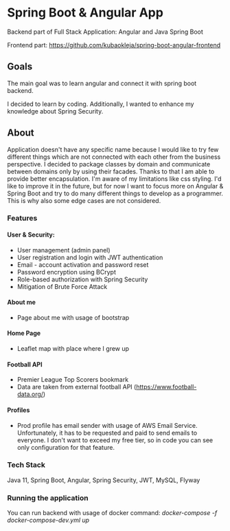 
# Spring Boot & Angular App

Backend part of Full Stack Application: Angular and Java Spring Boot 

Frontend part: 
https://github.com/kubaokleja/spring-boot-angular-frontend

## Goals

The main goal was to learn angular and connect it with spring boot backend.

I decided to learn by coding. 
Additionally, I wanted to enhance my knowledge about Spring Security. 

## About

Application doesn't have any specific name because I would like to try few different things which are not connected with each other from the business perspective. 
I decided to package classes by domain and communicate between domains only by using their facades. Thanks to that I am able to provide better encapsulation.
I'm aware of my limitations like css styling. I'd like to improve it in the future, but for now I want to focus more on Angular & Spring Boot and try to do many different things to develop as a programmer. This is why also some edge cases are not considered.

### Features
#### User & Security: 
* User management (admin panel)
* User registration and login with JWT authentication
* Email - account activation and password reset
* Password encryption using BCrypt
* Role-based authorization with Spring Security
* Mitigation of Brute Force Attack

#### About me 
 * Page about me with usage of bootstrap
 
#### Home Page 
  * Leaflet map with place where I grew up
  
#### Football API
  * Premier League Top Scorers bookmark
  * Data are taken from external football API (https://www.football-data.org/)
  
#### Profiles
  * Prod profile has email sender with usage of AWS Email Service. Unfortunately, it has to be requested and paid to send emails to everyone. 
  I don't want to exceed my free tier, so in code you can see only configuration for that feature.

### Tech Stack
Java 11, Spring Boot, Angular, Spring Security, JWT,  MySQL, Flyway

### Running the application
You can run backend with usage of docker command: 
*docker-compose -f docker-compose-dev.yml up*

